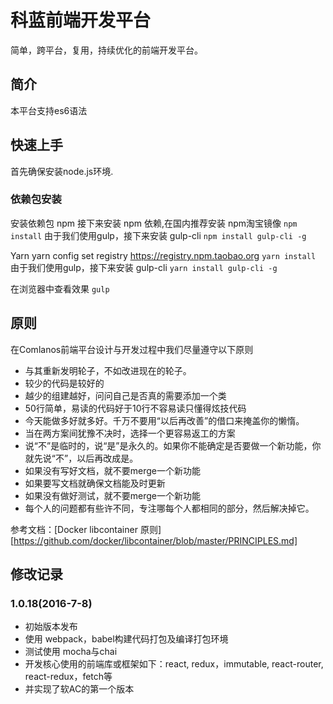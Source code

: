 # 科蓝前端开发平台
简单，跨平台，复用，持续优化的前端开发平台。

## 简介
本平台支持es6语法

## 快速上手
首先确保安装node.js环境.

### 依赖包安装
安装依赖包
npm
接下来安装 npm 依赖,在国内推荐安装 npm淘宝镜像
``npm install``
由于我们使用gulp，接下来安装 gulp-cli
``npm install gulp-cli -g``

Yarn
yarn config set registry https://registry.npm.taobao.org
``yarn install``
由于我们使用gulp，接下来安装 gulp-cli
``yarn install gulp-cli -g``

在浏览器中查看效果
``gulp``

## 原则
在Comlanos前端平台设计与开发过程中我们尽量遵守以下原则

* 与其重新发明轮子，不如改进现在的轮子。
* 较少的代码是较好的
* 越少的组建越好，问问自己是否真的需要添加一个类
* 50行简单，易读的代码好于10行不容易读只懂得炫技代码
* 今天能做多好就多好。千万不要用“以后再改善”的借口来掩盖你的懒惰。
* 当在两方案间犹豫不决时，选择一个更容易返工的方案
* 说“不”是临时的，说“是”是永久的。如果你不能确定是否要做一个新功能，你就先说“不”，以后再改成是。
* 如果没有写好文档，就不要merge一个新功能
* 如果要写文档就确保文档能及时更新
* 如果没有做好测试，就不要merge一个新功能
* 每个人的问题都有些许不同，专注哪每个人都相同的部分，然后解决掉它。

参考文档：[Docker libcontainer 原则][https://github.com/docker/libcontainer/blob/master/PRINCIPLES.md]

## 修改记录

### 1.0.18(2016-7-8)
- 初始版本发布
- 使用 webpack，babel构建代码打包及编译打包环境
- 测试使用 mocha与chai
- 开发核心使用的前端库或框架如下：react, redux，immutable, react-router, react-redux，fetch等
- 并实现了软AC的第一个版本
